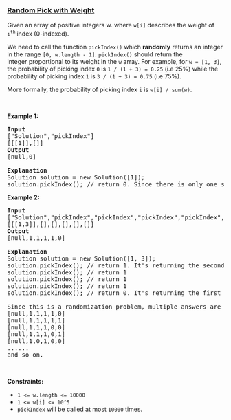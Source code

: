 ### [Random Pick with Weight](https://leetcode.com/problems/random-pick-with-weight)

<p>Given an array of positive integers w. where <code>w[i]</code> describes the weight of <code>i</code><sup><code>th</code>&nbsp;</sup>index (0-indexed).</p>

<p>We need to call the function&nbsp;<code>pickIndex()</code> which <strong>randomly</strong> returns an integer in the range <code>[0, w.length - 1]</code>.&nbsp;<code>pickIndex()</code>&nbsp;should return the integer&nbsp;proportional to its weight in the <code>w</code> array. For example, for <code>w = [1, 3]</code>, the probability of picking index <code>0</code> is <code>1 / (1 + 3)&nbsp;= 0.25</code> (i.e 25%)&nbsp;while the probability of picking index <code>1</code> is <code>3 / (1 + 3)&nbsp;= 0.75</code> (i.e 75%).</p>

<p>More formally, the probability of picking index <code>i</code> is <code>w[i] / sum(w)</code>.</p>

<p>&nbsp;</p>
<p><strong>Example 1:</strong></p>

<pre>
<strong>Input</strong>
[&quot;Solution&quot;,&quot;pickIndex&quot;]
[[[1]],[]]
<strong>Output</strong>
[null,0]

<strong>Explanation</strong>
Solution solution = new Solution([1]);
solution.pickIndex(); // return 0. Since there is only one single element on the array the only option is to return the first element.
</pre>

<p><strong>Example 2:</strong></p>

<pre>
<strong>Input</strong>
[&quot;Solution&quot;,&quot;pickIndex&quot;,&quot;pickIndex&quot;,&quot;pickIndex&quot;,&quot;pickIndex&quot;,&quot;pickIndex&quot;]
[[[1,3]],[],[],[],[],[]]
<strong>Output</strong>
[null,1,1,1,1,0]

<strong>Explanation</strong>
Solution solution = new Solution([1, 3]);
solution.pickIndex(); // return 1. It&#39;s returning the second element (index = 1) that has probability of 3/4.
solution.pickIndex(); // return 1
solution.pickIndex(); // return 1
solution.pickIndex(); // return 1
solution.pickIndex(); // return 0. It&#39;s returning the first element (index = 0) that has probability of 1/4.

Since this is a randomization problem, multiple answers are allowed so the following outputs can be considered correct :
[null,1,1,1,1,0]
[null,1,1,1,1,1]
[null,1,1,1,0,0]
[null,1,1,1,0,1]
[null,1,0,1,0,0]
......
and so on.
</pre>

<p>&nbsp;</p>
<p><strong>Constraints:</strong></p>

<ul>
	<li><code>1 &lt;= w.length &lt;= 10000</code></li>
	<li><code>1 &lt;= w[i] &lt;= 10^5</code></li>
	<li><code>pickIndex</code>&nbsp;will be called at most <code>10000</code> times.</li>
</ul>
